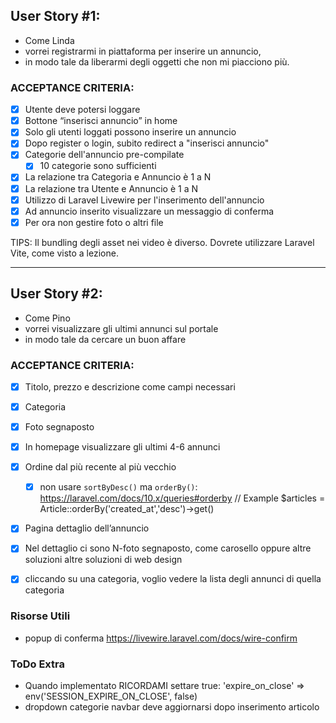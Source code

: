 
## User Story #1:
- Come Linda 
- vorrei registrarmi in piattaforma per inserire un annuncio, 
- in modo tale da liberarmi degli oggetti che non mi piacciono più.

### ACCEPTANCE CRITERIA:


- [x] Utente deve potersi loggare
- [x] Bottone “inserisci annuncio” in home
- [x] Solo gli utenti loggati possono inserire un annuncio
- [x] Dopo register o login, subito redirect a "inserisci annuncio"
- [x] Categorie dell'annuncio pre-compilate
    - [x] 10 categorie sono sufficienti
- [x] La relazione tra Categoria e Annuncio è  1 a N
- [x] La relazione tra Utente e Annuncio è 1 a N
- [x] Utilizzo di Laravel Livewire per l'inserimento dell'annuncio
- [x] Ad annuncio inserito visualizzare un messaggio di conferma
- [x] Per ora non gestire foto o altri file

TIPS:
Il bundling degli asset nei video è diverso. Dovrete utilizzare Laravel Vite, come visto a lezione.


----------

 

## User Story #2:
- Come Pino
- vorrei visualizzare gli ultimi annunci sul portale 
- in modo tale da cercare un buon affare

### ACCEPTANCE CRITERIA:                             

- [x] Titolo, prezzo e descrizione come campi necessari
- [x] Categoria
- [x] Foto segnaposto
- [x] In homepage visualizzare gli ultimi 4-6 annunci
- [x] Ordine dal più recente al più vecchio
    - [x] non usare `sortByDesc()` ma `orderBy()`: https://laravel.com/docs/10.x/queries#orderby
    // Example
    $articles = Article::orderBy('created_at','desc')->get()
- [x] Pagina dettaglio dell’annuncio
- [x] Nel dettaglio ci sono N-foto segnaposto, come carosello oppure altre soluzioni altre soluzioni di web design
- [x] cliccando su una categoria, voglio vedere la lista degli annunci di quella categoria





### Risorse Utili
* popup di conferma https://livewire.laravel.com/docs/wire-confirm

### ToDo Extra
* Quando implementato RICORDAMI settare true: 'expire_on_close' => env('SESSION_EXPIRE_ON_CLOSE', false)
* dropdown categorie navbar deve aggiornarsi dopo inserimento articolo